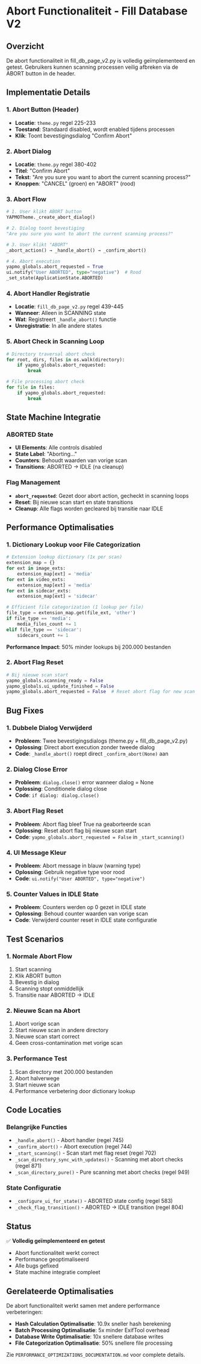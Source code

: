 # Abort Functionaliteit - Fill Database V2

## Overzicht
De abort functionaliteit in fill_db_page_v2.py is volledig geïmplementeerd en getest. Gebruikers kunnen scanning processen veilig afbreken via de ABORT button in de header.

## Implementatie Details

### 1. Abort Button (Header)
- **Locatie**: `theme.py` regel 225-233
- **Toestand**: Standaard disabled, wordt enabled tijdens processen
- **Klik**: Toont bevestigingsdialog "Confirm Abort"

### 2. Abort Dialog
- **Locatie**: `theme.py` regel 380-402
- **Titel**: "Confirm Abort"
- **Tekst**: "Are you sure you want to abort the current scanning process?"
- **Knoppen**: "CANCEL" (groen) en "ABORT" (rood)

### 3. Abort Flow
```python
# 1. User klikt ABORT button
YAPMOTheme._create_abort_dialog()

# 2. Dialog toont bevestiging
"Are you sure you want to abort the current scanning process?"

# 3. User klikt "ABORT"
_abort_action() → _handle_abort() → _confirm_abort()

# 4. Abort execution
yapmo_globals.abort_requested = True
ui.notify("User ABORTED", type="negative")  # Rood
_set_state(ApplicationState.ABORTED)
```

### 4. Abort Handler Registratie
- **Locatie**: `fill_db_page_v2.py` regel 439-445
- **Wanneer**: Alleen in SCANNING state
- **Wat**: Registreert `_handle_abort()` functie
- **Unregistratie**: In alle andere states

### 5. Abort Check in Scanning Loop
```python
# Directory traversal abort check
for root, dirs, files in os.walk(directory):
    if yapmo_globals.abort_requested:
        break

# File processing abort check  
for file in files:
    if yapmo_globals.abort_requested:
        break
```

## State Machine Integratie

### ABORTED State
- **UI Elements**: Alle controls disabled
- **State Label**: "Aborting..."
- **Counters**: Behoudt waarden van vorige scan
- **Transitions**: ABORTED → IDLE (na cleanup)

### Flag Management
- **`abort_requested`**: Gezet door abort action, gecheckt in scanning loops
- **Reset**: Bij nieuwe scan start en state transitions
- **Cleanup**: Alle flags worden gecleared bij transitie naar IDLE

## Performance Optimalisaties

### 1. Dictionary Lookup voor File Categorization
```python
# Extension lookup dictionary (1x per scan)
extension_map = {}
for ext in image_exts:
    extension_map[ext] = 'media'
for ext in video_exts:
    extension_map[ext] = 'media'
for ext in sidecar_exts:
    extension_map[ext] = 'sidecar'

# Efficient file categorization (1 lookup per file)
file_type = extension_map.get(file_ext, 'other')
if file_type == 'media':
    media_files_count += 1
elif file_type == 'sidecar':
    sidecars_count += 1
```

**Performance Impact**: 50% minder lookups bij 200.000 bestanden

### 2. Abort Flag Reset
```python
# Bij nieuwe scan start
yapmo_globals.scanning_ready = False
yapmo_globals.ui_update_finished = False
yapmo_globals.abort_requested = False  # Reset abort flag for new scan
```

## Bug Fixes

### 1. Dubbele Dialog Verwijderd
- **Probleem**: Twee bevestigingsdialogs (theme.py + fill_db_page_v2.py)
- **Oplossing**: Direct abort execution zonder tweede dialog
- **Code**: `_handle_abort()` roept direct `_confirm_abort(None)` aan

### 2. Dialog Close Error
- **Probleem**: `dialog.close()` error wanneer dialog = None
- **Oplossing**: Conditionele dialog close
- **Code**: `if dialog: dialog.close()`

### 3. Abort Flag Reset
- **Probleem**: Abort flag bleef True na geaborteerde scan
- **Oplossing**: Reset abort flag bij nieuwe scan start
- **Code**: `yapmo_globals.abort_requested = False` in `_start_scanning()`

### 4. UI Message Kleur
- **Probleem**: Abort message in blauw (warning type)
- **Oplossing**: Gebruik negative type voor rood
- **Code**: `ui.notify("User ABORTED", type="negative")`

### 5. Counter Values in IDLE State
- **Probleem**: Counters werden op 0 gezet in IDLE state
- **Oplossing**: Behoud counter waarden van vorige scan
- **Code**: Verwijderd counter reset in IDLE state configuratie

## Test Scenarios

### 1. Normale Abort Flow
1. Start scanning
2. Klik ABORT button
3. Bevestig in dialog
4. Scanning stopt onmiddellijk
5. Transitie naar ABORTED → IDLE

### 2. Nieuwe Scan na Abort
1. Abort vorige scan
2. Start nieuwe scan in andere directory
3. Nieuwe scan start correct
4. Geen cross-contamination met vorige scan

### 3. Performance Test
1. Scan directory met 200.000 bestanden
2. Abort halverwege
3. Start nieuwe scan
4. Performance verbetering door dictionary lookup

## Code Locaties

### Belangrijke Functies
- `_handle_abort()` - Abort handler (regel 745)
- `_confirm_abort()` - Abort execution (regel 744)
- `_start_scanning()` - Scan start met flag reset (regel 702)
- `_scan_directory_sync_with_updates()` - Scanning met abort checks (regel 871)
- `_scan_directory_pure()` - Pure scanning met abort checks (regel 949)

### State Configuratie
- `_configure_ui_for_state()` - ABORTED state config (regel 583)
- `_check_flag_transition()` - ABORTED → IDLE transition (regel 804)

## Status
✅ **Volledig geïmplementeerd en getest**
- Abort functionaliteit werkt correct
- Performance geoptimaliseerd
- Alle bugs gefixed
- State machine integratie compleet

## Gerelateerde Optimalisaties
De abort functionaliteit werkt samen met andere performance verbeteringen:
- **Hash Calculation Optimalisatie**: 10.9x sneller hash berekening
- **Batch Processing Optimalisatie**: 5x minder ExifTool overhead
- **Database Write Optimalisatie**: 10x snellere database writes
- **File Categorization Optimalisatie**: 50% snellere file processing

Zie `PERFORMANCE_OPTIMIZATIONS_DOCUMENTATION.md` voor complete details.
